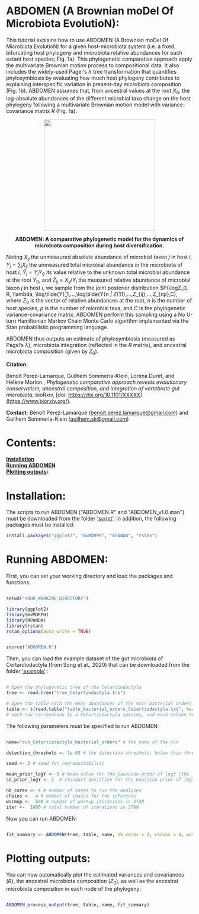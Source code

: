 # ABDOMEN (A Brownian moDel Of Microbiota EvolutioN):





This tutorial explains how to use ABDOMEN (A Brownian moDel Of Microbiota EvolutioN) for a given host-microbiota system (i.e. a fixed, bifurcating host phylogeny and microbiota relative abundances for each extant host species; Fig. 1a). This phylogenetic comparative approach apply the multivariate Brownian motion process to compositional data. It also includes the widely-used Pagel's $\lambda$ tree transformation that quantifies phylosymbiosis by evaluating how much host phylogeny contributes to explaining interspecific variation in present-day microbiota composition (Fig. 1b). ABDOMEN assumes that, from ancestral values at the root $X_0$, the log-absolute abundances of the different microbial taxa change on the host phylogeny following a multivariate Brownian motion model with variance-covariance matrix $R$ (Fig. 1a). 

<p align="center">
    <img src="https://github.com/BPerezLamarque/ABDOMEN/blob/main/example/ABDOMEN.jpg" width="300">
</p>

<p align="center">
    <b>ABDOMEN: A comparative phylogenetic model for the dynamics of microbiota composition during host diversification.</b>
</p>


Noting $X_{ij}$ the unmeasured absolute abundance of microbial taxon $j$ in host $i$, $Y_i=\sum_j X_{ij}$ the unmeasured total microbial abundance in the microbiota of host $i$, $\tilde{Y}$$_i = Y_i Y_0$ its value relative to the unknown total microbial abundance at the root $Y_0$, and $Z_{ij}=X_{ij}/Y_i$  the measured relative abundance of microbial taxon $j$ in host $i$, we sample from the joint posterior distribution $P(\log⁡Z_0, R, \lambda, \log⁡\tilde{Y}̃_1,...,\log⁡\tilde{Y}_n | Z_{11},…,Z_{ij},…,Z_{np},C), where $Z_0$ is the vector of relative abundances at the root, $n$ is the number of host species, $p$ is the number of microbial taxa, and $C$ is the phylogenetic variance-covariance matrix. ABDOMEN perform this sampling using a No U-turn Hamiltonian Markov Chain Monte Carlo algorithm implemented via the Stan probabilistic programming language. 

ABDOMEN thus outputs  an estimate of phylosymbiosis (measured as Pagel’s $\lambda$), microbiota integration (reflected in the $R$ matrix), and ancestral microbiota composition (given by $Z_0$). 



**Citation:** 


Benoît Perez-Lamarque, Guilhem Sommeria-Klein, Loréna Duret, and Hélène Morlon
,
*Phylogenetic comparative approach reveals evolutionary conservatism, ancestral composition, and integration of vertebrate gut microbiota*, bioRxiv, [doi: https://doi.org/10.1101/XXXXX](https://www.biorxiv.org/).


**Contact:** Benoît Perez-Lamarque (benoit.perez.lamarque@gmail.com) and Guilhem Sommeria-Klein (guilhem.sk@gmail.com)




# Contents:
**[Installation](#installation)**\
**[Running ABDOMEN](#running-abdomen)**\
**[Plotting outputs](#plotting-outputs)**\


# Installation:


The scripts to run ABDOMEN ("ABDOMEN.R" and "ABDOMEN_v1.0.stan") must be downloaded from the folder ['script'](https://github.com/BPerezLamarque/ABDOMEN/tree/main/script/). 
In addition, the following packages must be installed:

```r
install.packages("ggplot2", "mvMORPH", "RPANDA", "rstan")

```



# Running ABDOMEN:



First, you can set your working directory and load the packages and functions:

```r

setwd("YOUR_WORKING_DIRECTORY")

library(ggplot2)
library(mvMORPH)
library(RPANDA)
library(rstan)
rstan_options(auto_write = TRUE)


source("ABDOMEN.R")

```

Then, you can load the example dataset of the gut microbiota of Certardiodactyla (from Song et al., 2020) that can be downloaded from the folder ['example'](https://github.com/BPerezLamarque/ABDOMEN/tree/main/example/).: 

```r

# Open the phylogenetic tree of the Cetartiodactyla
tree <- read.tree("tree_Cetartiodactyla.tre")

# Open the table with the mean abundances of the main bacterial orders in the gut microbiota of each Cetartiodactyla species
table <- t(read.table("table_bacterial_orders_Cetartiodactyla.txt", header=TRUE, sep="\t"))
# each row corresponds to a Cetartiodactyla species, and each column to a bacterial order

```


The following parameters must be specified to run ABDOMEN:

```r

name="run_Cetartiodactyla_bacterial_orders" # the name of the run

detection_threshold <- 1e-05 # the detection threshold: below this threshold, we assume that we cannot detect a given microbial taxa. Then, all relative abundances below this threshold are set to this threshold. 

seed <- 3 # seed for reproductibility

mean_prior_logY <- 0 # mean value for the Gaussian prior of logY (the latent variable that correspond to the total microbial abundances, relative to the ancestral ones)
sd_prior_logY <- 2  # standart deviation for the Gaussian prior of logY (the latent variable that correspond to the total microbial abundances, relative to the ancestral ones)

nb_cores <- 4 # number of cores to run the analyses
chains <-  4 # number of chains for the inference
warmup <-  500 # number of warmup iterations in STAN
iter <-  1000 # total number of iterations in STAN

```

Now you can run ABDOMEN: 

```r

fit_summary <- ABDOMEN(tree, table, name, nb_cores = 2, chains = 4, warmup = 1000, iter = 2000)

```

# Plotting outputs:

You can now automatically plot the estimated variances and covariances ($R$), the ancestral microbiota composition ($Z_0$), as well as the ancestral microbiota composition in each node of the phylogeny:

```r

ABDOMEN_process_output(tree, table, name, fit_summary)

```
